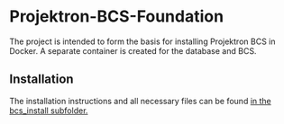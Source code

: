 # Projektron-BCS-Foundation
The project is intended to form the basis for installing Projektron BCS in Docker. A separate container is created for the database and BCS.

## Installation
The installation instructions and all necessary files can be found [in the bcs_install subfolder.](https://github.com/Quantentunnel/Projektron-BCS-Foundation/blob/main/bcs_install/install_instructions.md)
